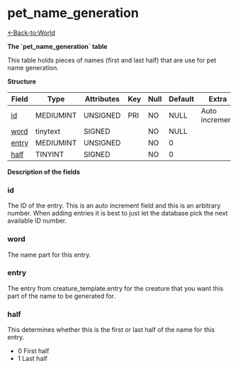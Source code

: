 # pet\_name\_generation

[<-Back-to:World](database-world.md)

**The \`pet\_name\_generation\` table**

This table holds pieces of names (first and last half) that are use for pet name generation.

**Structure**

| Field      | Type         | Attributes | Key | Null | Default | Extra          | Comment |
|------------|--------------|------------|-----|------|---------|----------------|---------|
| [id][1]    | MEDIUMINT | UNSIGNED   | PRI | NO   | NULL    | Auto increment |         |
| [word][2]  | tinytext     | SIGNED     |     | NO   | NULL    |                |         |
| [entry][3] | MEDIUMINT | UNSIGNED   |     | NO   | 0       |                |         |
| [half][4]  | TINYINT   | SIGNED     |     | NO   | 0       |                |         |

[1]: #id
[2]: #word
[3]: #entry
[4]: #half

**Description of the fields**

### id

The ID of the entry. This is an auto increment field and this is an arbitrary number. When adding entries it is best to just let the database pick the next available ID number.

### word

The name part for this entry.

### entry

The entry from creature\_template.entry for the creature that you want this part of the name to be generated for.

### half

This determines whether this is the first or last half of the name for this entry.

-   0 First half
-   1 Last half
